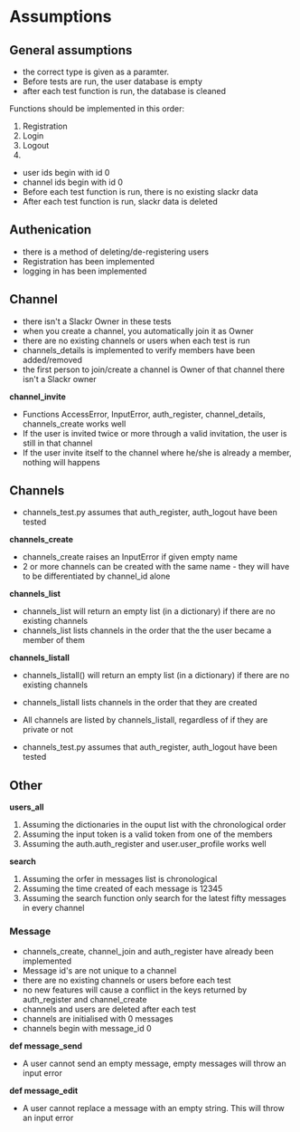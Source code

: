
# **Assumptions**
## General assumptions

-  the correct type is given as a paramter.
-  Before tests are run, the user database is empty 
-  after each test function is run, the database is cleaned 

Functions should be implemented in this order:
1. Registration
2. Login
3. Logout
4. 
- user ids begin with id 0
- channel ids begin with id 0
- Before each test function is run, there is no existing slackr data
- After each test function is run, slackr data is deleted

## Authenication
- there is a method of deleting/de-registering users
- Registration has been implemented
- logging in has been implemented

## Channel
- there isn't a Slackr Owner in these tests
- when you create a channel, you automatically join it as Owner
- there are no existing channels or users when each test is run
- channels_details is implemented to verify members have been added/removed
- the first person to join/create a channel is Owner of that channel there isn't a Slackr owner
  
**channel_invite**
 - Functions AccessError, InputError, auth_register, channel_details, channels_create works well
- If the user is invited twice or more through a valid invitation, the user is still in that channel
 - If the user invite itself to the channel where he/she is already a member, nothing will happens


## Channels
- channels_test.py assumes that auth_register, auth_logout have been tested
  
**channels_create**
- channels_create raises an InputError if given empty name
- 2 or more channels can be created with the same name - they will have to be differentiated by channel_id alone
  
**channels_list**
- channels_list will return an empty list (in a dictionary) if there are no existing channels
- channels_list lists channels in the order that the the user became a member of them

**channels_listall**
- channels_listall() will return an empty list (in a dictionary) if there are no existing channels
- channels_listall lists channels in the order that they are created
- All channels are listed by channels_listall, regardless of if they are private or not

- channels_test.py assumes that auth_register, auth_logout have been tested



## **Other**
**users_all**
1. Assuming the dictionaries in the ouput list with the chronological order
2. Assuming the input token is a valid token from one of the members
3. Assuming the auth.auth_register and user.user_profile works well
    
**search**
 1. Assuming the orfer in messages list is chronological
 2. Assuming the time created of each message is 12345
 3. Assuming the search function only search for the latest fifty messages in every channel


### **Message**
- channels_create, channel_join and auth_register have already been implemented
- Message id's are not unique to a channel
- there are no existing channels or users before each test
- no new features will cause a conflict in the keys returned by auth_register and channel_create
- channels and users are deleted after each test
- channels are initialised with 0 messages
- channels begin with message_id 0

**def message_send**
- A user cannot send an empty message, empty messages will throw an input error

**def message_edit**
- A user cannot replace a message with an empty string. This will throw an input error
